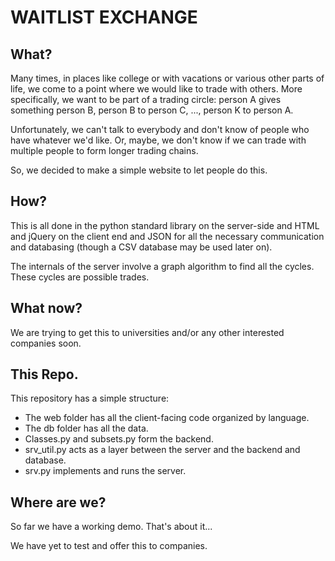 # WAITLIST EXCHANGE

## What?

Many times, in places like college or with vacations or various other parts of life, we come to a point where we would like to trade with others. More specifically, we want to be part of a trading circle: person A gives something person B, person B to person C, ..., person K to person A.

Unfortunately, we can't talk to everybody and don't know of people who have whatever we'd like. Or, maybe, we don't know if we can trade with multiple people to form longer trading chains.

So, we decided to make a simple website to let people do this.

## How?

This is all done in the python standard library on the server-side and HTML and jQuery on the client end and JSON for all the necessary communication and databasing (though a CSV database may be used later on).

The internals of the server involve a graph algorithm to find all the cycles. These cycles are possible trades.

## What now?

We are trying to get this to universities and/or any other interested companies soon.

## This Repo.

This repository has a simple structure:
- The web folder has all the client-facing code organized by language.
- The db folder has all the data.
- Classes.py and subsets.py form the backend. 
- srv\_util.py acts as a layer between the server and the backend and database. 
- srv.py implements and runs the server.

## Where are we?

So far we have a working demo. That's about it...

We have yet to test and offer this to companies.
